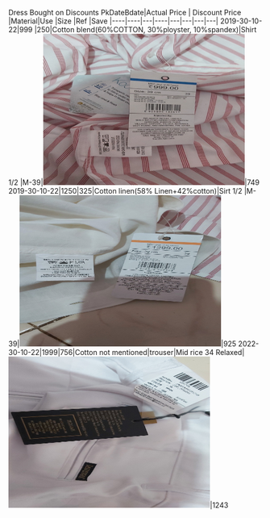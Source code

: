 Dress Bought on Discounts
PkDateBdate|Actual Price | Discount Price |Material|Use |Size |Ref |Save
|----|----|---|----|---|---|---|---|
2019-30-10-22|999 |250|Cotton blend(60%COTTON, 30%ployster, 10%spandex)|Shirt 1/2 |M-39|<img src="images/20221106_130924.jpg" width="400" height="300">|749
2019-30-10-22|1250|325|Cotton linen(58% Linen+42%cotton)|Sirt 1/2 |M-39|<img src="images/20221106_131001.jpg" width="400" height="300">|925
2022-30-10-22|1999|756|Cotton not mentioned|trouser|Mid rice 34 Relaxed|<img src="images/20221106_130750.jpg" width="400" height="300">|1243


